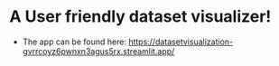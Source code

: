 #  A User friendly dataset visualizer!
- The app can be found here: https://datasetvisualization-gvrrcoyz6pwnxn3agus5rx.streamlit.app/
